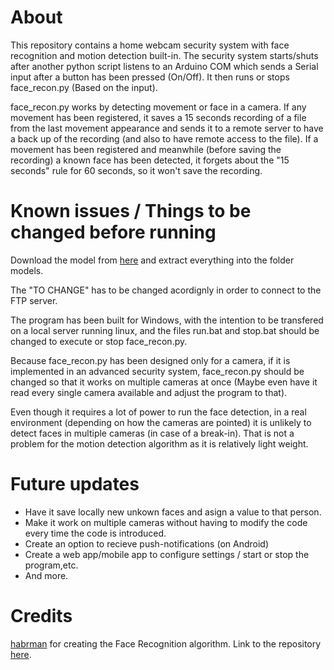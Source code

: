 # About

This repository contains a home webcam security system with face recognition and motion detection built-in. The security system starts/shuts after another python script listens to an Arduino COM which sends a Serial input after a button has been pressed (On/Off). It then runs or stops face_recon.py (Based on the input). 

face_recon.py works by detecting movement or face in a camera. If any movement has been registered, it saves a 15 seconds recording of a file from the last movement appearance and sends it to a remote server to have a back up of the recording (and also to have remote access to the file). If a movement has been registered and meanwhile (before saving the recording) a known face has been detected, it forgets about the "15 seconds" rule for 60 seconds, so it won't save the recording. 

# Known issues / Things to be changed before running

Download the model from [here](https://drive.google.com/file/d/0B5MzpY9kBtDVZ2RpVDYwWmxoSUk/edit) and extract everything into the folder models.

The "TO CHANGE" has to be changed acordignly in order to connect to the FTP server.

The program has been built for Windows, with the intention to be transfered on a local server running linux, and the files run.bat and stop.bat should be changed to execute or stop face_recon.py.

Because face_recon.py has been designed only for a camera, if it is implemented in an advanced security system, face_recon.py should be changed so that it works on multiple cameras at once (Maybe even have it read every single camera available and adjust the program to that). 

Even though it requires a lot of power to run the face detection, in a real environment (depending on how the cameras are pointed) it is unlikely to detect faces in multiple cameras (in case of a break-in). That is not a problem for the motion detection algorithm as it is relatively light weight.


# Future updates
  - Have it save locally new unkown faces and asign a value to that person.
  - Make it work on multiple cameras without having to modify the code every time the code is introduced.
  - Create an option to recieve push-notifications (on Android)
  - Create a web app/mobile app to configure settings / start or stop the program,etc.
  - And more.

# Credits

[habrman](https://github.com/habrman) for creating the Face Recognition algorithm. Link to the repository [here](https://github.com/habrman/FaceRecognition).
